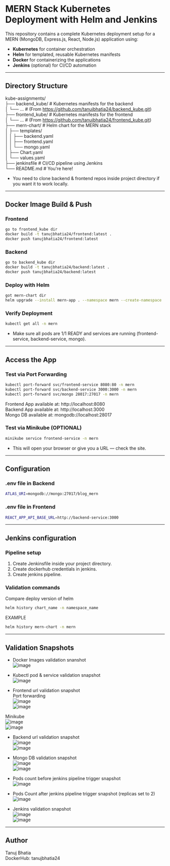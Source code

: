 # MERN Stack Kubernetes Deployment with Helm and Jenkins

This repository contains a complete Kubernetes deployment setup for a MERN (MongoDB, Express.js, React, Node.js) application using:
- **Kubernetes** for container orchestration
- **Helm** for templated, reusable Kubernetes manifests
- **Docker** for containerizing the applications
- **Jenkins** (optional) for CI/CD automation
---

## Directory Structure
kube-assignments/<br>
├── backend_kube/         # Kubernetes manifests for the backend<br>
│   └── ...               # (From https://github.com/tanujbhatia24/backend_kube.git)<br>
├── frontend_kube/        # Kubernetes manifests for the frontend<br>
│   └── ...               # (From https://github.com/tanujbhatia24/frontend_kube.git)<br>
├── mern-chart/           # Helm chart for the MERN stack<br>
│   ├── templates/<br>
│   │   ├── backend.yaml<br>
│   │   ├── frontend.yaml<br>
│   │   └── mongo.yaml<br>
│   ├── Chart.yaml<br>
│   └── values.yaml<br>
├── jenkinsfile           # CI/CD pipeline using Jenkins<br>
└── README.md             # You're here!<br>

- You need to clone backend & frontend repos inside project directory if you want it to work locally.
---

## Docker Image Build & Push

### Frontend

```bash
go to frontend_kube dir
docker build -t tanujbhatia24/frontend:latest .
docker push tanujbhatia24/frontend:latest
```
### Backend
```bash
go to backend_kube dir
docker build -t tanujbhatia24/backend:latest .
docker push tanujbhatia24/backend:latest
```
### Deploy with Helm
```bash
got mern-chart dir
helm upgrade --install mern-app . --namespace mern --create-namespace
```
### Verify Deployment
```bash
kubectl get all -n mern
```
- Make sure all pods are 1/1 READY and services are running (frontend-service, backend-service, mongo).  
---

## Access the App 
### Test via Port Forwarding
```bash
kubectl port-forward svc/frontend-service 8080:80 -n mern
kubectl port-forward svc/backend-service 3000:3000 -n mern
kubectl port-forward svc/mongo 28017:27017 -n mern
```
Frontend App available at: http://localhost:8080<br>
Backend App available at: http://localhost:3000<br>
Mongo DB available at: mongodb://localhost:28017<br>

### Test via Minikube (OPTIONAL)
```bash
minikube service frontend-service -n mern
```
- This will open your browser or give you a URL — check the site.
---

## Configuration
### .env file in Backend
```bash
ATLAS_URI=mongodb://mongo:27017/blog_mern
```
### .env file in Frontend
```bash
REACT_APP_API_BASE_URL=http://backend-service:3000
```
---

## Jenkins configuration
### Pipeline setup
1. Create Jenkinsfile inside your project directory.
2. Create dockerhub credentials in jenkins.
3. Create jenkins pipeline.
### Validation commands
Compare deploy version of helm
```bash
helm history chart_name -n namespace_name
```
EXAMPLE 
```bash
helm history mern-chart -n mern
```
---


## Validation Snapshots
- Docker Images validation snanshot<br>
![image](https://github.com/user-attachments/assets/d7f5e3b1-aec3-4596-91a1-8942e1104090)<br>

- Kubectl pod & service validation snapshot<br>
![image](https://github.com/user-attachments/assets/4ca580b9-5af7-41c5-bb53-1f1716fd75e5)<br>

- Frontend url validation snapshot<br>
Port forwarding<br>
![image](https://github.com/user-attachments/assets/ae1dc45c-b973-4d02-ae69-ca070b67a5c4)<br>
![image](https://github.com/user-attachments/assets/427ecbd7-764e-4b37-9ebd-7f48cdefea41)<br>

Minikube<br>
![image](https://github.com/user-attachments/assets/23ede8ee-b997-403a-85f0-b7e2c46f90e0)<br>
![image](https://github.com/user-attachments/assets/0c89fb1b-1c47-4eeb-b65d-b8aa4a37adc1)<br>

- Backend url validation snapshot<br>
![image](https://github.com/user-attachments/assets/2cb7d179-68c7-4236-838c-f4b0c77fda12)<br>
![image](https://github.com/user-attachments/assets/feea7608-bf82-4880-a9c6-1ec16218b0e8)<br>

- Mongo DB validation snapshot<br>
![image](https://github.com/user-attachments/assets/d1826381-a98f-4425-a899-62e492cdbc61)<br>
![image](https://github.com/user-attachments/assets/7f8d9cd8-0581-4d4b-81e7-62bf65daffc1)<br>

- Pods count before jenkins pipeline trigger snapshot<br>
![image](https://github.com/user-attachments/assets/dda1f1b9-3343-42ac-9958-392a0f5b147c)<br>

- Pods Count after jenkins pipeline trigger snapshot (replicas set to 2)<br>
![image](https://github.com/user-attachments/assets/7f11ce62-5e55-4da6-9581-9382b2f6e254)<br>

- Jenkins validation snapshot<br>
![image](https://github.com/user-attachments/assets/48aa3ed1-9e76-4298-be63-d1f8eed72d56)<br>
![image](https://github.com/user-attachments/assets/f03795ee-8278-4255-9059-c689cdca9e24)<br>
---

## Author<br>
Tanuj Bhatia<br>
DockerHub: tanujbhatia24
